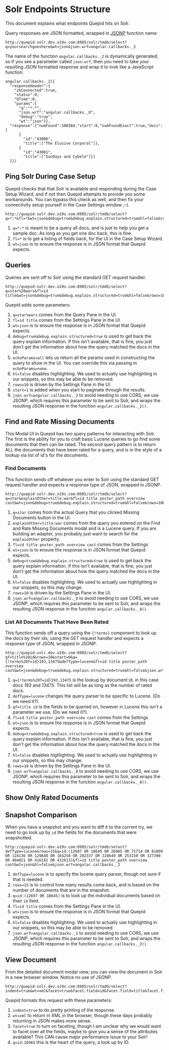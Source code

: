# Solr Endpoints Structure

This document explains what endpoints Quepid hits on Solr.

Query responses are JSON formatted, wrapped in [JSONP](https://en.wikipedia.org/wiki/JSONP) function name:

```
http://quepid-solr.dev.o19s.com:8985/solr/tmdb/select?q=yoursearchgoeshere&wt=json&json.wrf=angular.callbacks._2
```

The name of the function `angular.callbacks._2` is dynamically generated, so if you see a parameter called `json.wrf`,
then you need to take your resulting JSON formatted response and wrap it to look like a JavaScript function:

```
angular.callbacks._2({
  "responseHeader":{
    "zkConnected":true,
    "status":0,
    "QTime":0,
    "params":{
      "q":"*:*",
      "json.wrf":"angular.callbacks._0",
      "debug":"true",
      "wt":"json"}},
  "response":{"numFound":100384,"start":0,"numFoundExact":true,"docs":[
      {
        "id":"43000",
        "title":["The Elusive Corporal"]},
      {
        "id":"43001",
        "title":["Sundays and Cybele"]}]
  }})
```

## Ping Solr During Case Setup

Quepid checks that that Solr is available and responding during the Case Setup Wizard, and if not
then Quepid attempts to provide you some workarounds.  You can bypass this check as well, and then
fix your connectivity setup yourself in the Case Settings window ;-).

```
http://quepid-solr.dev.o19s.com:8985/solr/tmdb/select?q=*:*&fl=*&wt=json&debug=true&debug.explain.structured=true&hl=false&rows=10&json.wrf=angular.callbacks._5
```

1. `q=*:*` is meant to be a query all docs, and is just to help you get a sample doc.  As long as you get one doc back, this is fine.
1. `fl=*` is to get a listing of fields back, for the UI in the Case Setup Wizard.
1. `wt=json` is to ensure the response is in JSON format that Quepid expects.

## Queries

Queries are sent off to Solr using the standard GET request handler.

```
http://quepid-solr.dev.o19s.com:8985/solr/tmdb/select?q=star%20wars&fl=id title&wt=json&debug=true&debug.explain.structured=true&hl=false&rows=10&start=0&json.wrf=angular.callbacks._2
```

Quepid adds some parameters:

1. `q=star%wars` comes from the Query Pane in the UI.
1. `fl=id title` comes from the Settings Pane in the UI.
1. `wt=json` is to ensure the response is in JSON format that Quepid expects.
1. `debug=true&debug.explain.structured=true` is used to get back the query explain information.  If this isn't available, that is fine, you just don't get the information about how the query matched the docs in the UI.
1. `echoParams=all` lets us return all the params used in constructing the query to show in the UI.  You can override this via passing in `echoParams=none`.
1. `hl=false` disables highlighting.  We used to actually use highlighting in our snippets, so this may be able to be removed.
1. `rows=10` is driven by the Settings Pane in the UI.
1. `start=1` is added when you start to paginate through the results.
1. `json.wrf=angular.callbacks._2` to avoid needing to use CORS, we use JSONP, which requires this parameter to be sent to Solr, and wraps the resulting JSON response in the function `angular.callbacks._2()`.  


## Find and Rate Missing Documents

This Modal UI in Quepid  has two query patterns for interacting with Solr.   The first is the ability for you to craft basic Lucene queries to go find some documents that then can be rated.  The second query pattern is to return ALL the documents that have been rated for a query, and is in the style of a lookup via list of id's for the documents.

### Find Documents
This function sends off whatever you enter to Solr using the standard GET request handler and expects a response type of JSON, wrapped in JSONP.

```
http://quepid-solr.dev.o19s.com:8985/solr/tmdb/select?q=star&explainOther=title:war&fl=id title poster_path overview cast&wt=json&debug=true&debug.explain.structured=true&hl=false&rows=10&json.wrf=angular.callbacks._8
```
1. `q=star` comes from the actual Query that you clicked Missing Documents button in the UI.
1. `explainOther=title:war` comes from the query you entered on the Find and Rate Missing Documents modal and is a Lucene query.   If you are building an adapter, you probably just want to search for the `explainOther` property.
1. `fl=id title poster_path overview cast` comes from the Settings
1. `wt=json` is to ensure the response is in JSON format that Quepid expects.
1. `debug=true&debug.explain.structured=true` is used to get back the query explain information.  If this isn't available, that is fine, you just don't get the information about how the query matched the docs in the UI.
1. `hl=false` disables highlighting.  We used to actually use highlighting in our snippets, so this may change.
1. `rows=10` is driven by the Settings Pane in the UI.
1. `json.wrf=angular.callbacks._8` to avoid needing to use CORS, we use JSONP, which requires this parameter to be sent to Solr, and wraps the resulting JSON response in the function `angular.callbacks._8()`.  

### List All Documents That Have Been Rated
This function sends off a query using the `{!terms}` component to look up the docs by their ids, using the GET request handler and expects a response type of JSON, wrapped in JSONP.

```
http://quepid-solr.dev.o19s.com:8985/solr/tmdb/select?qf=title%20id&rows=10&start=0&q={!terms%20f=id}193,13475&defType=lucene&fl=id title poster_path overview cast&wt=json&debug=true&debug.explain.structured=true&hl=false&json.wrf=angular.callbacks._z
```
1. `q={!terms%20f=id}193,13475` is the lookup by document id, in this case docs _193_ and _13475_.  This list will be as long as the number of rated docs.
1. `defType=lucene` changes the query parser to be specific to Lucene.  (Do we need it?).
1. `qf=title id` is the fields to be queried on, however in Lucene this isn't a parameter we use.  (Do we need it?).
1. `fl=id title poster_path overview cast` comes from the Settings
1. `wt=json` is to ensure the response is in JSON format that Quepid expects.
1. `debug=true&debug.explain.structured=true` is used to get back the query explain information.  If this isn't available, that is fine, you just don't get the information about how the query matched the docs in the UI.
1. `hl=false` disables highlighting.  We used to actually use highlighting in our snippets, so this may change.
1. `rows=10` is driven by the Settings Pane in the UI.
1. `json.wrf=angular.callbacks._8` to avoid needing to use CORS, we use JSONP, which requires this parameter to be sent to Solr, and wraps the resulting JSON response in the function `angular.callbacks._8()`.  

## Show Only Rated Documents


## Snapshot Comparison

When you have a snapshot and you want to diff it to the current try, we need to go look up by `id` the
fields for the documents that were snapshotted.

```
http://quepid-solr.dev.o19s.com:8985/solr/tmdb/select?defType=lucene&rows=15&q=id:(12697 OR 18645 OR 26965 OR 71714 OR 81899 OR 124136 OR 129848 OR 164258 OR 202337 OR 228649 OR 253150 OR 327390 OR 404021 OR 416182 OR 432613)&fl=id title poster_path overview cast&wt=json&hl=false&json.wrf=angular.callbacks._2
```

1. `defType=lucene` is to specify the lucene query parser, though not sure if that is needed.
1. `rows=15` is to control how many results come back, and is based on the number of documents that are in the snapshot.
1. `q=id:(12697 OR 18645)` is to look up the individual documents based on their `id` field.
1. `fl=id title` comes from the Settings Pane in the UI.
1. `wt=json` is to ensure the response is in JSON format that Quepid expects.
1. `hl=false` disables highlighting.  We used to actually use highlighting in our snippets, so this may be able to be removed.
1. `json.wrf=angular.callbacks._2` to avoid needing to use CORS, we use JSONP, which requires this parameter to be sent to Solr, and wraps the resulting JSON response in the function `angular.callbacks._2()`.


## View Document

From the detailed document modal view, you can view the document in Solr in a new browser window.  Notice no use of JSONP.

```
http://quepid-solr.dev.o19s.com:8985/solr/tmdb/select?indent=true&wt=xml&facet=true&facet.field=id&facet.field=title&facet.field=poster_path&facet.field=overview&facet.field=cast&facet.mincount=1&q=id:26965
````

Quepid formats this request with these parameters:

1. `indent=true` to do pretty printing of the response.
1. `wt=xml` to return in XML in the browser, though these days probably returning in JSON makes more sense.
1. `facet=true` to turn on faceting, though I am unclear why we would want to facet over all the fields, maybe to give you a sense of the attributes available?  This CAN cause major performance issue to your Solr!
1. `q=id:26965` this is the heart of the query, a look up by ID.
